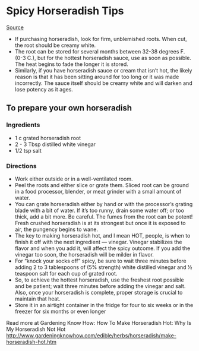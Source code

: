 # Spicy Horseradish Tips
[Source](http://www.gardeningknowhow.com/edible/herbs/horseradish/make-horseradish-hot.htm)

* If purchasing horseradish, look for firm, unblemished roots. When cut, the root should be creamy white.
* The root can be stored for several months between 32-38 degrees F. (0-3 C.), but for the hottest horseradish sauce, use as soon as possible. The heat begins to fade the longer it is stored.
* Similarly, if you have horseradish sauce or cream that isn’t hot, the likely reason is that it has been sitting around for too long or it was made incorrectly. The sauce itself should be creamy white and will darken and lose potency as it ages.

## To prepare your own horseradish
### Ingredients
* 1 c grated horseradish root
* 2 - 3 Tbsp distilled white vinegar
* 1/2 tsp salt
### Directions
- Work either outside or in a well-ventilated room.
- Peel the roots and either slice or grate them. Sliced root can be ground in a food processor, blender, or meat grinder with a small amount of water.
- You can grate horseradish either by hand or with the processor’s grating blade with a bit of water. If it’s too runny, drain some water off; or too thick, add a bit more. Be careful. The fumes from the root can be potent! Fresh crushed horseradish is at its strongest but once it is exposed to air, the pungency begins to wane.
- The key to making horseradish hot, and I mean HOT, people, is when to finish it off with the next ingredient — vinegar. Vinegar stabilizes the flavor and when you add it, will affect the spicy outcome. If you add the vinegar too soon, the horseradish will be milder in flavor.
- For “knock your socks off” spicy, be sure to wait three minutes before adding 2 to 3 tablespoons of (5% strength) white distilled vinegar and ½ teaspoon salt for each cup of grated root.
- So, to achieve the hottest horseradish, use the freshest root possible and be patient; wait three minutes before adding the vinegar and salt. Also, once your horseradish is complete, proper storage is crucial to maintain that heat.
- Store it in an airtight container in the fridge for four to six weeks or in the freezer for six months or even longer

Read more at Gardening Know How: How To Make Horseradish Hot: Why Is My Horseradish Not Hot http://www.gardeningknowhow.com/edible/herbs/horseradish/make-horseradish-hot.htm
